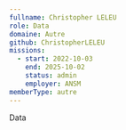 ```yaml
---
fullname: Christopher LELEU
role: Data
domaine: Autre
github: ChristopherLELEU
missions:
  - start: 2022-10-03
    end: 2025-10-02
    status: admin
    employer: ANSM
memberType: autre
---
```

Data